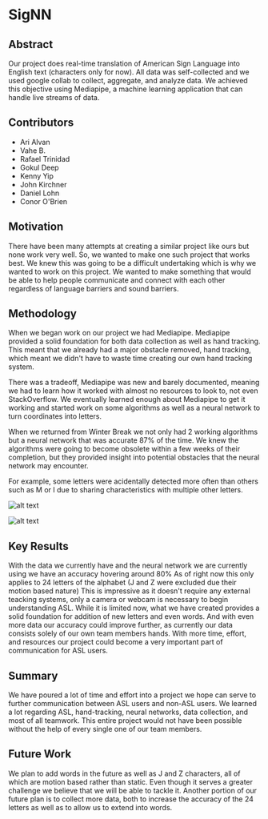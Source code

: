 # SigNN

## Abstract
Our project does real-time translation of American Sign Language into English text (characters only for now). All data was self-collected and we used google collab to collect, aggregate, and analyze data. We achieved this objective using Mediapipe, a machine learning application that can handle live streams of data.

## Contributors
- Ari Alvan
- Vahe B.
- Rafael Trinidad
- Gokul Deep
- Kenny Yip
- John Kirchner
- Daniel Lohn
- Conor O'Brien

## Motivation
There have been many attempts at creating a similar project like ours but none work very well. So, we wanted to make one such project that works best. We knew this was going to be a difficult undertaking which is why we wanted to work on this project. We wanted to make something that would be able to help people communicate and connect with each other regardless of language barriers and sound barriers.

## Methodology
When we began work on our project we had Mediapipe. Mediapipe provided a solid foundation for both data collection as well as hand tracking. This meant that we already had a major obstacle removed, 
hand tracking, which meant we didn't have to waste time creating our own hand tracking system. 

There was a tradeoff, Mediapipe was new and barely documented, meaning we had to learn how it worked 
with almost no resources to look to, not even StackOverflow. We eventually learned enough about Mediapipe to get it working and started work on some algorithms as well as a neural network to turn 
coordinates into letters. 

When we returned from Winter Break we not only had 2 working algorithms but a neural network that was accurate 87% of the time. We knew the algorithms were going to become 
obsolete within a few weeks of their completion, but they provided insight into potential obstacles that the neural network may encounter.

For example, some letters were acidentally detected more often
than others such as M or I due to sharing characteristics with multiple other letters. 


![alt text](https://github.com/JohnK-mi/mediapipe/blob/master/scripts/mediapipe_image_means/M.png)

![alt text](https://github.com/JohnK-mi/mediapipe/blob/master/scripts/mediapipe_image_means/I.png)


## Key Results
With the data we currently have and the neural network we are currently using we have an accuracy hovering around 80%
As of right now this only applies to 24 letters of the alphabet (J and Z were excluded due their motion based nature)
This is impressive as it doesn't require any external teacking systems, only a camera or webcam is necessary to begin understanding ASL.
While it is limited now, what we have created provides a solid foundation for addition of new letters and even words.
And with even more data our accuracy could improve further, as currently our data consists solely of our own team members hands.
With more time, effort, and resources our project could become a very important part of communication for ASL users.



## Summary
We have poured a lot of time and effort into a project we hope can serve to further communication between ASL users and non-ASL users.
We learned a lot regarding ASL, hand-tracking, neural networks, data collection, and most of all teamwork.
This entire project would not have been possible without the help of every single one of our team members.

## Future Work
We plan to add words in the future as well as J and Z characters, all of which are motion based rather than static. Even though it serves a greater challenge we believe that we will be able to tackle it.
Another portion of our future plan is to collect more data, both to increase the accuracy of the 24 letters as well as to allow us to extend into words.





